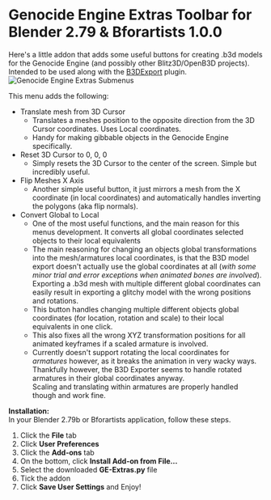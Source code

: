 # Genocide Engine Extras Toolbar for Blender 2.79 & Bforartists 1.0.0
Here's a little addon that adds some useful buttons for creating .b3d models for the Genocide Engine (and possibly other Blitz3D/OpenB3D projects).  
Intended to be used along with the [B3DExport](github.com/Kippykip/B3DExport/) plugin.  
![Genocide Engine Extras Submenus](https://i.imgur.com/H9xh3B0.png)  
  
This menu adds the following:  
* Translate mesh from 3D Cursor  
  - Translates a meshes position  to the opposite direction from the 3D Cursor coordinates. Uses Local coordinates.  
  - Handy for making gibbable objects in the Genocide Engine specifically.  
* Reset 3D Cursor to 0, 0, 0  
  - Simply resets the 3D Cursor to the center of the screen. Simple but incredibly useful.  
* Flip Meshes X Axis  
  - Another simple useful button, it just mirrors a mesh from the X coordinate (in local coordinates) and automatically handles inverting the polygons (aka flip normals).  
* Convert Global to Local
  - One of the most useful functions, and the main reason for this menus development. It converts all global coordinates selected objects to their local equivalents  
  - The main reasoning for changing an objects global transformations into the mesh/armatures local coordinates, is that the B3D model export doesn't actually use the global coordinates at all (*with some minor trial and error exceptions when animated bones are involved*).   
Exporting a .b3d mesh with multiple different global coordinates can easily result in exporting a glitchy model with the wrong positions and rotations.  
  - This button handles changing multiple different objects global coordinates (for location, rotation and scale) to their local equivalents in one click.  
  - This also fixes all the wrong XYZ transformation positions for all animated keyframes if a scaled armature is involved.  
  - Currently doesn't support rotating the local coordinates for *armatures* however, as it breaks the animation in very wacky ways. Thankfully however, the B3D Exporter seems to handle rotated armatures in their global coordinates anyway.  
Scaling and translating within armatures are properly handled though and work fine.  
  
**Installation:**  
In your Blender 2.79b or Bforartists application, follow these steps.  
1. Click the **File** tab  
2. Click **User Preferences**  
3. Click the **Add-ons** tab  
4. On the bottom, click **Install Add-on from File...**  
5. Select the downloaded **GE-Extras.py** file  
6. Tick the addon  
7. Click **Save User Settings** and Enjoy!  
